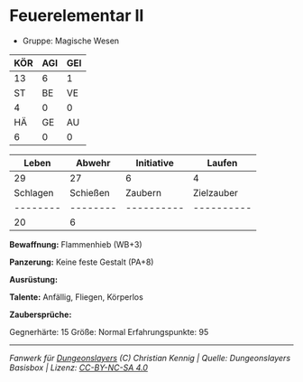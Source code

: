 # Feuerelementar II  
- Gruppe: Magische Wesen  

| KÖR | AGI | GEI |  
| --- | --- | --- |  
| 13  | 6   | 1   |
| ST  | BE  | VE  |  
| 4   | 0   | 0   |
| HÄ  | GE  | AU  |  
| 6   | 0   | 0   |


| Leben    | Abwehr   | Initiative | Laufen     |
| -------- | -------- | ---------- | ---------- |
| 29       | 27       | 6          | 4          |
| Schlagen | Schießen | Zaubern    | Zielzauber |
| -------- | -------- | ---------- | ---------- |
| 20       | 6        |            |            |

**Bewaffnung:**
Flammenhieb (WB+3)

**Panzerung:**
Keine feste Gestalt (PA+8)

**Ausrüstung:**


**Talente:**
Anfällig, Fliegen, Körperlos

**Zaubersprüche:**


Gegnerhärte: 15
Größe: Normal
Erfahrungspunkte: 95



___
*Fanwerk für [Dungeonslayers](https://www.dungeonslayers.net/) (C) Christian Kennig | Quelle: Dungeonslayers Basisbox | Lizenz: [CC-BY-NC-SA 4.0](https://creativecommons.org/licenses/by-nc-sa/4.0/deed.de)*
